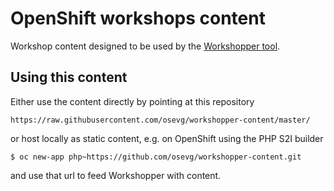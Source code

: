 # OpenShift workshops content

Workshop content designed to be used by the [Workshopper tool](https://github.com/osevg/workshopper).

## Using this content

Either use the content directly by pointing at this repository

```
https://raw.githubusercontent.com/osevg/workshopper-content/master/
```

or host locally as static content, e.g. on OpenShift using the PHP S2I builder

```
$ oc new-app php~https://github.com/osevg/workshopper-content.git
```

and use that url to feed Workshopper with content.
